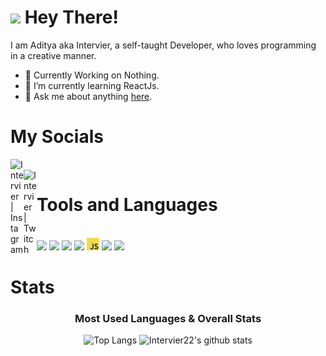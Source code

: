# <img src="https://cdn.discordapp.com/emojis/776716850301763605.gif?v=1" width="40"> Hey There! 

I am Aditya aka Intervier, a self-taught Developer, who loves programming in a creative manner.
- 🔭 Currently Working on Nothing.
- 🌱 I’m currently learning ReactJs.
- 💬 Ask me about anything [here](https://github.com/Intervier22/Intervier22/issues).

# My Socials

<a href="https://instagram.com/mradityaraj22">
  <img align="left" alt="Intervier | Instagram" width="21px" src="https://logodownload.org/wp-content/uploads/2017/04/instagram-logo.png">
</a>
<br />
<a href="https://instagram.com/mradityaraj22">
  <img align="left" alt="Intervier | Twitch" width="21px" src="https://www.freepnglogos.com/uploads/discord-logo-png/discord-logo-logodownload-download-logotipos-1.png">
</a>

# Tools and Languages
<br />
<code><img height="20" src="https://cdn.discordapp.com/attachments/765049600817233931/781425295622012968/visual-studio-code.png"></code>
<code><img height="20" src="https://upload.wikimedia.org/wikipedia/commons/thumb/1/18/ISO_C%2B%2B_Logo.svg/120px-ISO_C%2B%2B_Logo.svg.png"></code>
<code><img height="20" src="https://upload.wikimedia.org/wikipedia/commons/1/19/C_Logo.png"></code>
<code><img height="20" src="https://cdn.discordapp.com/attachments/765049600817233931/781426103742234634/html.png"></code>
<code><img height="20" src="https://raw.githubusercontent.com/github/explore/80688e429a7d4ef2fca1e82350fe8e3517d3494d/topics/javascript/javascript.png"></code>
<code><img height="20" src="https://upload.wikimedia.org/wikipedia/commons/thumb/d/d5/CSS3_logo_and_wordmark.svg/120px-CSS3_logo_and_wordmark.svg.png"></code>
<code><img height="20" src="https://upload.wikimedia.org/wikipedia/commons/thumb/c/c3/Python-logo-notext.svg/1200px-Python-logo-notext.svg.png"></code> <br />

# Stats

<div align="center">
  
### Most Used Languages & Overall Stats
![Top Langs](https://github-readme-stats.vercel.app/api/top-langs/?username=Intervier22&bg_color=30,e96443,904e95&title_color=fff&text_color=fff&langs_count=100) ![Intervier22's github stats](https://github-readme-stats.vercel.app/api?username=Intervier22&count_private=true&bg_color=30,e96443,904e95&title_color=fff&text_color=fff)

</div>

